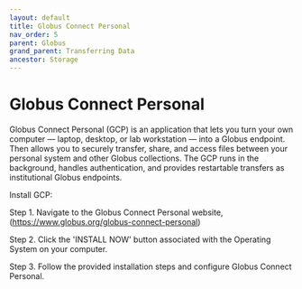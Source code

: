```yaml
---
layout: default
title: Globus Connect Personal
nav_order: 5
parent: Globus
grand_parent: Transferring Data
ancestor: Storage
---
```


# Globus Connect Personal

Globus Connect Personal (GCP) is an application that lets you turn your own computer — laptop, desktop, or lab workstation — into a Globus endpoint. Then allows you to securely transfer, share, and access files between your personal system and other Globus collections. The GCP runs in the background, handles authentication, and provides restartable transfers as institutional Globus endpoints.

Install GCP:

Step 1. Navigate to the Globus Connect Personal website, (https://www.globus.org/globus-connect-personal)

Step 2. Click the 'INSTALL NOW' button associated with the Operating System on your computer.

Step 3. Follow the provided installation steps and configure Globus Connect Personal.
